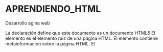 # APRENDIENDO_HTML
Desarrollo agina web 


La <!DOCTYPE html>declaración define que este documento es un documento HTML5
El <html>elemento es el elemento raíz de una página HTML.
El <head>elemento contiene metainformación sobre la página HTML.
El <title>elemento especifica un título para la página HTML (que se muestra en la barra de título del navegador o en la pestaña de la página)
El <body>elemento define el cuerpo del documento y es un contenedor de todos los contenidos visibles, como encabezados, párrafos, imágenes, hipervínculos, tablas, listas, etc.
El <h1>elemento define un encabezado grande.
El <p>elemento define un párrafo.
